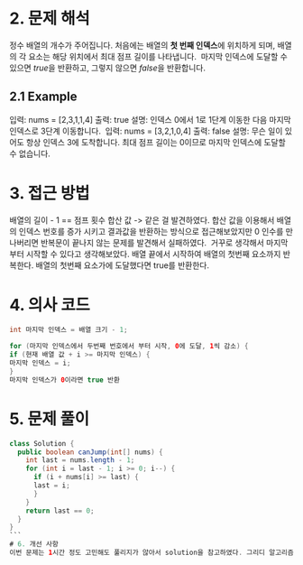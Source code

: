 # 2. 문제 해석
정수 배열의 개수가 주어집니다. 처음에는 배열의 **첫 번째 인덱스**에 위치하게 되며, 배열의 각 요소는 해당 위치에서 최대 점프 길이를 나타냅니다.
​
마지막 인덱스에 도달할 수 있으면 *true*을 반환하고, 그렇지 않으면 *false*을 반환합니다.
## 2.1 Example
입력: nums = [2,3,1,1,4]
출력: true
설명: 인덱스 0에서 1로 1단계 이동한 다음 마지막 인덱스로 3단계 이동합니다.
​
입력: nums = [3,2,1,0,4]
출력: false
설명: 무슨 일이 있어도 항상 인덱스 3에 도착합니다. 최대 점프 길이는 0이므로 마지막 인덱스에 도달할 수 없습니다.
# 3. 접근 방법
배열의 길이 - 1 == 점프 횟수 합산 값 -> 같은 걸 발견하였다. 합산 값을 이용해서 배열의 인덱스 번호를 증가 시키고 결과값을 반환하는 방식으로 접근해보았지만 0 인수를 만나버리면 반복문이 끝나지 않는 문제를 발견해서 실패하였다.
​
거꾸로 생각해서 마지막부터 시작할 수 있다고 생각해보았다. 배열 끝에서 시작하여 배열의 첫번째 요소까지 반복한다. 배열의 첫번째 요소가에 도달했다면 true를 반환한다.
# 4. 의사 코드
```java
int 마지막 인덱스 = 배열 크기 - 1;
​
for (마지막 인덱스에서 두번째 번호에서 부터 시작, 0에 도달, 1씩 감소) {
if (현재 배열 값 + i >= 마지막 인덱스) {
마지막 인덱스 = i;
}
마지막 인덱스가 0이라면 true 반환
```
# 5. 문제 풀이
```java
class Solution {
  public boolean canJump(int[] nums) {
    int last = nums.length - 1;
    for (int i = last - 1; i >= 0; i--) {
      if (i + nums[i] >= last) {
      last = i;
      }
    }
    return last == 0;
  }
}
​```
# 6. 개선 사항
이번 문제는 1시간 정도 고민해도 풀리지가 않아서 solution을 참고하였다. 그리디 알고리즘을 이용해서 푸는 해답으로 참고해서 학습하고 있는데 이해가 안되는 부분이 많다. 가끔 답지를 봐도 이해 못하는 부분이 많아서 고민이다. 나의 것으로 만들기 위해서 코드 하나하나를 뜯어가면서 공부해야겠다.
​
